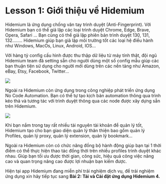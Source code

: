 # Lesson 1: Giới thiệu về Hidemium

Hidemium là ứng dụng chống vân tay trình duyệt (Anti-Fingerprint). Với Hidemium bạn có thể giả lập các loại trình duyệt Chrome, Edge, Brave, Opera, Safari … Bạn cũng có thể giả lập phiên bản trình duyệt 130, 131, 132........ Hidemium giúp bạn giả lập môi trường tốt các loại hệ điều hành như Windows, MacOs, Linux, Android, IOS…

Với hàng tỷ config cấu hình được thu thập dữ liệu từ máy tính thật, đội ngũ Hidemium team đã setting sẵn cho người dùng một số config mẫu giúp các bạn thuận tiện sử dụng cho người mới dùng trên các nền tảng như Amazon, eBay, Etsy, Facebook, Twitter…

![](http://education.hidemium.io/wp-content/uploads/2024/04/1.png)

Ngoài ra Hidemium còn ứng dụng trong công nghiệp phát triển ứng dụng No Code Automation. Bạn có thể tự tạo kịch bản automation thông qua trình kéo thả và tương tác với trình duyệt thông qua các node được xây dựng sẵn trên Hidemium.

![](http://education.hidemium.io/wp-content/uploads/2024/04/2.jpg)

&#x20;

Khi bạn nắm trong tay rất nhiều tài nguyên tài khoản để quản lý tốt, Hidemium tạo cho bạn giao diện quản lý thân thiện bao gồm quản lý Profiles, quản lý proxy, quản lý extension, quản lý bookmark…

Ngoài ra Hidemium còn có chức năng đồng bộ hành động giúp bạn tại 1 thời điểm có thể thực hiện thao tác đồng thời trên nhiều profiles trình duyệt khác nhau. Giúp bạn tối ưu được thời gian, công sức, hiệu quả công việc nâng cao và quan trọng nâng cao được lợi nhuận bạn kiếm được.

Hiện tại app Hidemium đang miễn phí trải nghiệm dịch vụ, để trải nghiệm ứng dụng xin hãy tiếp tục sang **Bài 2: Tải và Cài đặt ứng dụng Hidemium 4.**
